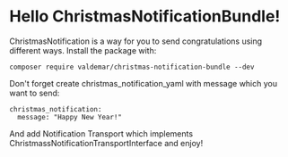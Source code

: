 # Hello ChristmasNotificationBundle!

ChristmasNotification is a way for you to send congratulations using different ways.
Install the package with:
```console
composer require valdemar/christmas-notification-bundle --dev
```
Don't forget create christmas_notification_yaml with message which you want to send: 
```
christmas_notification:
  message: "Happy New Year!"
```
And add Notification Transport which implements ChristmassNotificationTransportInterface and enjoy!

